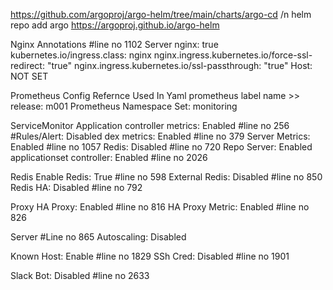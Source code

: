 https://github.com/argoproj/argo-helm/tree/main/charts/argo-cd /n
helm repo add argo https://argoproj.github.io/argo-helm


Nginx Annotations 			       #line no 1102
Server nginx: true
kubernetes.io/ingress.class: nginx
nginx.ingress.kubernetes.io/force-ssl-redirect: "true"
nginx.ingress.kubernetes.io/ssl-passthrough: "true"
Host: NOT SET

Prometheus Config Refernce Used In Yaml
prometheus label name >> release: m001
Prometheus Namespace Set: monitoring

ServiceMonitor
Application controller metrics: Enabled 	#line no 256 	#Rules/Alert: Disabled
dex metrics: Enabled 				#line no 379
Server Metrics: Enabled 			#line no 1057
Redis: Disabled 				#line no 720
Repo Server: Enabled
applicationset controller: Enabled 		#line no 2026

Redis
Enable Redis: True 				#line no 598
External Redis: Disabled 			#line no 850
Redis HA: Disabled 				#line no 792

Proxy
HA Proxy: Enabled 				#line no 816
HA Proxy Metric: Enabled 			#line no 826

Server 						#Line no 865
Autoscaling: Disabled

Known Host: Enable				#line no 1829
SSh Cred: Disabled 				#line no 1901

Slack Bot: Disabled 				#line no 2633
